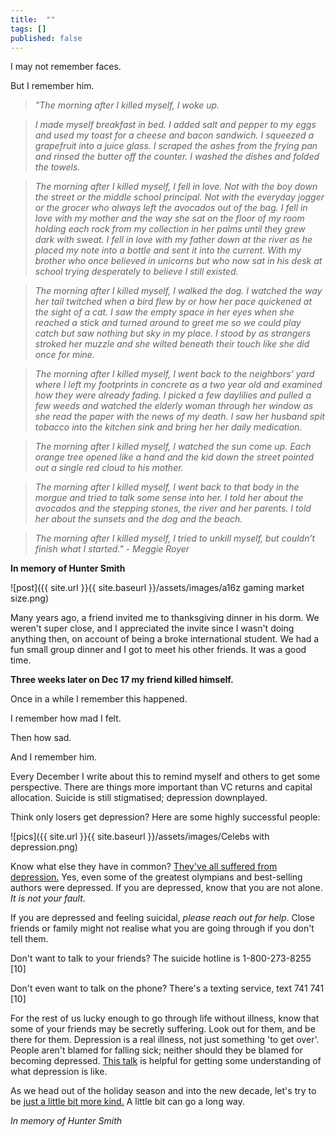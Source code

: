 ```yaml
---
title:  ""  
tags: []
published: false
---
```




I may not remember faces.

But I remember him.

> *"The morning after I killed myself, I woke up.*

> *I made myself breakfast in bed. I added salt and pepper to my eggs and used my toast for a cheese and bacon sandwich. I squeezed a grapefruit into a juice glass. I scraped the ashes from the frying pan and rinsed the butter off the counter. I washed the dishes and folded the towels.*

> *The morning after I killed myself, I fell in love. Not with the boy down the street or the middle school principal. Not with the everyday jogger or the grocer who always left the avocados out of the bag. I fell in love with my mother and the way she sat on the floor of my room holding each rock from my collection in her palms until they grew dark with sweat. I fell in love with my father down at the river as he placed my note into a bottle and sent it into the current. With my brother who once believed in unicorns but who now sat in his desk at school trying desperately to believe I still existed.*

> *The morning after I killed myself, I walked the dog. I watched the way her tail twitched when a bird flew by or how her pace quickened at the sight of a cat. I saw the empty space in her eyes when she reached a stick and turned around to greet me so we could play catch but saw nothing but sky in my place. I stood by as strangers stroked her muzzle and she wilted beneath their touch like she did once for mine.*

> *The morning after I killed myself, I went back to the neighbors’ yard where I left my footprints in concrete as a two year old and examined how they were already fading. I picked a few daylilies and pulled a few weeds and watched the elderly woman through her window as she read the paper with the news of my death. I saw her husband spit tobacco into the kitchen sink and bring her her daily medication.*

> *The morning after I killed myself, I watched the sun come up. Each orange tree opened like a hand and the kid down the street pointed out a single red cloud to his mother.*

> *The morning after I killed myself, I went back to that body in the morgue and tried to talk some sense into her. I told her about the avocados and the stepping stones, the river and her parents. I told her about the sunsets and the dog and the beach.*

> *The morning after I killed myself, I tried to unkill myself, but couldn’t finish what I started."  - Meggie Royer* 

**In memory of Hunter Smith**

![post]({{ site.url }}{{ site.baseurl }}/assets/images/a16z gaming market size.png)

Many years ago, a friend invited me to thanksgiving dinner in his dorm. We weren't super close, and I appreciated the invite since I wasn't doing anything then, on account of being a broke international student. We had a fun small group dinner and I got to meet his other friends. It was a good time.

**Three weeks later on Dec 17 my friend killed himself.**

Once in a while I remember this happened. 

I remember how mad I felt.

Then how sad. 

And I remember him.

Every December I write about this to remind myself and others to get some perspective. There are things more important than VC returns and capital allocation. Suicide is still stigmatised; depression downplayed. 

Think only losers get depression? Here are some highly successful people:

![pics]({{ site.url }}{{ site.baseurl }}/assets/images/Celebs with depression.png)

Know what else they have in common? [They've all suffered from depression.](https://www.webmd.com/depression/ss/slideshow-depression-celebs "WebMD") Yes, even some of the greatest olympians and best-selling authors were depressed. If you are depressed, know that you are not alone. *It is not your fault*. 

If you are depressed and feeling suicidal, *please reach out for help*. Close friends or family might not realise what you are going through if you don't tell them.

Don't want to talk to your friends? The suicide hotline is 1-800-273-8255 \[10\]

Don't even want to talk on the phone? There's a texting service, text 741 741 \[10\]

For the rest of us lucky enough to go through life without illness, know that some of your friends may be secretly suffering. Look out for them, and be there for them. Depression is a real illness, not just something 'to get over'. People aren't blamed for falling sick; neither should they be blamed for becoming depressed. [This talk](https://www.ted.com/talks/andrew_solomon_depression_the_secret_we_share? "TED talk") is helpful for getting some understanding of what depression is like.

As we head out of the holiday season and into the new decade, let's try to be [just a little bit more kind.](https://www.youtube.com/watch?v=GOaVJufPqUU&t=0m38s "Kindness") A little bit can go a long way.

*In memory of Hunter Smith*
